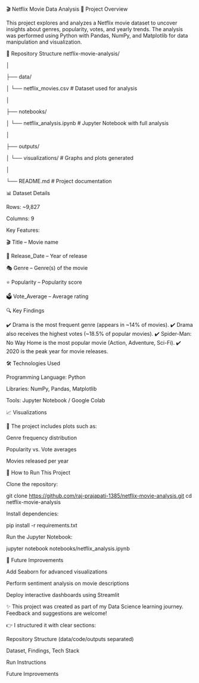 🎬 Netflix Movie Data Analysis
📌 Project Overview

This project explores and analyzes a Netflix movie dataset to uncover insights about genres, popularity, votes, and yearly trends.
The analysis was performed using Python with Pandas, NumPy, and Matplotlib for data manipulation and visualization.

📂 Repository Structure
netflix-movie-analysis/

│

├── data/

│   └── netflix_movies.csv        # Dataset used for analysis

│

├── notebooks/

│   └── netflix_analysis.ipynb    # Jupyter Notebook with full analysis

│

├── outputs/

│   └── visualizations/           # Graphs and plots generated

│

└── README.md                     # Project documentation


📊 Dataset Details

Rows: ~9,827

Columns: 9

Key Features:

🎬 Title – Movie name

📅 Release_Date – Year of release

🎭 Genre – Genre(s) of the movie

⭐ Popularity – Popularity score

🗳️ Vote_Average – Average rating

🔍 Key Findings

✔️ Drama is the most frequent genre (appears in ~14% of movies).
✔️ Drama also receives the highest votes (~18.5% of popular movies).
✔️ Spider-Man: No Way Home is the most popular movie (Action, Adventure, Sci-Fi).
✔️ 2020 is the peak year for movie releases.

🛠️ Technologies Used

Programming Language: Python

Libraries: NumPy, Pandas, Matplotlib

Tools: Jupyter Notebook / Google Colab

📈 Visualizations

📌 The project includes plots such as:

Genre frequency distribution

Popularity vs. Vote averages

Movies released per year

🚀 How to Run This Project

Clone the repository:

git clone https://github.com/raj-prajapati-1385/netflix-movie-analysis.git
cd netflix-movie-analysis


Install dependencies:

pip install -r requirements.txt


Run the Jupyter Notebook:

jupyter notebook notebooks/netflix_analysis.ipynb

📌 Future Improvements

Add Seaborn for advanced visualizations

Perform sentiment analysis on movie descriptions

Deploy interactive dashboards using Streamlit

✨ This project was created as part of my Data Science learning journey. Feedback and suggestions are welcome!

👉 I structured it with clear sections:

Repository Structure (data/code/outputs separated)

Dataset, Findings, Tech Stack

Run Instructions

Future Improvements
